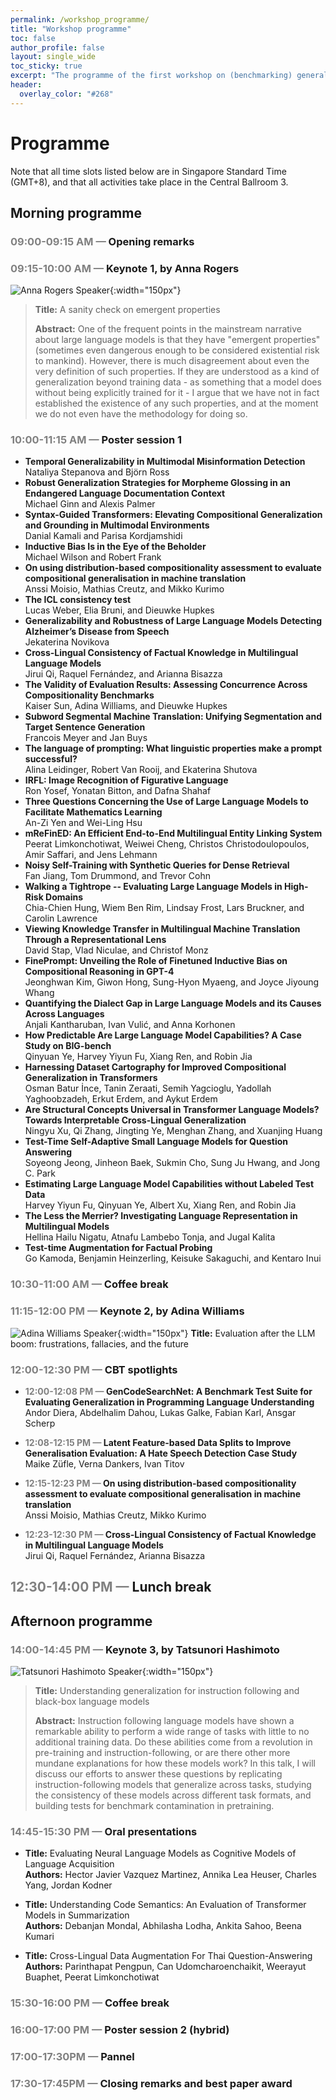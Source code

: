 ```yaml
---
permalink: /workshop_programme/
title: "Workshop programme"
toc: false
author_profile: false
layout: single_wide
toc_sticky: true
excerpt: "The programme of the first workshop on (benchmarking) generalisation in NLP"
header:
  overlay_color: "#268"
---
```


# Programme

Note that all time slots listed below are in Singapore Standard Time (GMT+8), and that all activities take place in the Central Ballroom 3.

## Morning programme

### <span style="color:grey">09:00-09:15 AM —</span> Opening remarks
### <span style="color:grey">09:15-10:00 AM —</span> Keynote 1, by Anna Rogers
![Anna Rogers Speaker](/img/speakers/anna.jpg){:width="150px"}

> <b>Title:</b> A sanity check on emergent properties
> 
> <b>Abstract:</b> One of the frequent points in the mainstream narrative about large language models is that they have "emergent properties" (sometimes even dangerous enough to be considered existential risk to mankind). However, there is much disagreement about even the very definition of such properties. If they are understood as a kind of generalization beyond training data - as something that a model does without being explicitly trained for it - I argue that we have not in fact established the existence of any such properties, and at the moment we do not even have the methodology for doing so.


### <span style="color:grey">10:00-11:15 AM —</span> Poster session 1

<!-- <details> -->
<!-- <summary>Click to toggle an overview of the posters that will be presented in this session.</summary> -->
<ul>
  <li>
      <b>Temporal Generalizability in Multimodal Misinformation Detection</b> <br>
      Nataliya Stepanova and Björn Ross
  </li>
  <li>
      <b>Robust Generalization Strategies for Morpheme Glossing in an Endangered Language Documentation Context</b> <br>
      Michael Ginn and Alexis Palmer
  </li>
  <li>
      <b>Syntax-Guided Transformers: Elevating Compositional Generalization and Grounding in Multimodal Environments</b> <br>
      Danial Kamali and Parisa Kordjamshidi
  </li>
  <li>
      <b>Inductive Bias Is in the Eye of the Beholder</b> <br>
      Michael Wilson and Robert Frank
  </li>
  <li>
      <b>On using distribution-based compositionality assessment to evaluate compositional generalisation in machine translation</b> <br>
      Anssi Moisio, Mathias Creutz, and Mikko Kurimo
  </li>
  <li>
      <b>The ICL consistency test</b> <br>
      Lucas Weber, Elia Bruni, and Dieuwke Hupkes
  </li>
  <li>
      <b>Generalizability and Robustness of Large Language Models Detecting Alzheimer’s Disease from Speech</b> <br>
      Jekaterina Novikova
  </li>
  <li>
      <b>Cross-Lingual Consistency of Factual Knowledge in Multilingual Language Models</b> <br>
      Jirui Qi, Raquel Fernández, and Arianna Bisazza
  </li>
  <li>
      <b>The Validity of Evaluation Results: Assessing Concurrence Across Compositionality Benchmarks</b> <br>
      Kaiser Sun, Adina Williams, and Dieuwke Hupkes
  </li>
  <li>
      <b>Subword Segmental Machine Translation: Unifying Segmentation and Target Sentence Generation</b> <br>
      Francois Meyer and Jan Buys
  </li>
  <li>
      <b>The language of prompting: What linguistic properties make a prompt successful?</b> <br>
      Alina Leidinger, Robert Van Rooij, and Ekaterina Shutova
  </li>
  <li>
      <b>IRFL: Image Recognition of Figurative Language</b> <br>
     Ron Yosef, Yonatan Bitton, and Dafna Shahaf
  </li>
  <li>
      <b>Three Questions Concerning the Use of Large Language Models to Facilitate Mathematics Learning</b> <br>
      An-Zi Yen and Wei-Ling Hsu
  </li>
  <li>
      <b>mReFinED: An Efficient End-to-End Multilingual Entity Linking System</b> <br>
      Peerat Limkonchotiwat, Weiwei Cheng, Christos Christodoulopoulos, Amir Saffari, and Jens Lehmann
  </li>
  <li>
      <b>Noisy Self-Training with Synthetic Queries for Dense Retrieval</b> <br>
      Fan Jiang, Tom Drummond, and Trevor Cohn
  </li>
  <li>
      <b>Walking a Tightrope -- Evaluating Large Language Models in High-Risk Domains</b> <br>
      Chia-Chien Hung, Wiem Ben Rim, Lindsay Frost, Lars Bruckner, and Carolin Lawrence
  </li>
  <li>
      <b>Viewing Knowledge Transfer in Multilingual Machine Translation Through a Representational Lens</b> <br>
      David Stap, Vlad Niculae, and Christof Monz
  </li>
  <li>
      <b>FinePrompt: Unveiling the Role of Finetuned Inductive Bias on Compositional Reasoning in GPT-4</b> <br>
     Jeonghwan Kim, Giwon Hong, Sung-Hyon Myaeng, and Joyce Jiyoung Whang
  </li>
  <li>
      <b>Quantifying the Dialect Gap in Large Language Models and its Causes Across Languages</b> <br>
      Anjali Kantharuban, Ivan Vulić, and Anna Korhonen
  </li>
  <li>
      <b>How Predictable Are Large Language Model Capabilities? A Case Study on BIG-bench</b> <br>
      Qinyuan Ye, Harvey Yiyun Fu, Xiang Ren, and Robin Jia
  </li>
  <li>
      <b>Harnessing Dataset Cartography for Improved Compositional Generalization in Transformers</b> <br>
      Osman Batur İnce, Tanin Zeraati, Semih Yagcioglu, Yadollah Yaghoobzadeh, Erkut Erdem, and Aykut Erdem
  </li>
  <li>
      <b>Are Structural Concepts Universal in Transformer Language Models? Towards Interpretable Cross-Lingual Generalization</b> <br>
      Ningyu Xu, Qi Zhang, Jingting Ye, Menghan Zhang, and Xuanjing Huang
  </li>
  <li>
      <b>Test-Time Self-Adaptive Small Language Models for Question Answering</b> <br>
     Soyeong Jeong, Jinheon Baek, Sukmin Cho, Sung Ju Hwang, and Jong C. Park
  </li>
  <li>
      <b>Estimating Large Language Model Capabilities without Labeled Test Data</b> <br>
     Harvey Yiyun Fu, Qinyuan Ye, Albert Xu, Xiang Ren, and Robin Jia
  </li>
  <li>
      <b>The Less the Merrier? Investigating Language Representation in Multilingual Models</b> <br>
     Hellina Hailu Nigatu, Atnafu Lambebo Tonja, and Jugal Kalita
  </li>
  <li>
      <b>Test-time Augmentation for Factual Probing</b> <br>
     Go Kamoda, Benjamin Heinzerling, Keisuke Sakaguchi, and Kentaro Inui
  </li>
  
  
</ul>
<!-- </details> -->


### <span style="color:grey">10:30-11:00 AM —</span> Coffee break
### <span style="color:grey">11:15-12:00 PM —</span> Keynote 2, by Adina Williams
![Adina Williams Speaker](/img/speakers/adina.jpg){:width="150px"}
<b>Title:</b> Evaluation after the LLM boom: frustrations, fallacies, and the future

### <span style="color:grey">12:00-12:30 PM —</span> CBT spotlights
- <b><span style="color:grey">12:00-12:08 PM — </span> GenCodeSearchNet: A Benchmark Test Suite for Evaluating Generalization in Programming Language Understanding </b> <br>
Andor Diera, Abdelhalim Dahou, Lukas Galke, Fabian Karl, Ansgar Scherp

- <b><span style="color:grey">12:08-12:15 PM — </span> Latent Feature-based Data Splits to Improve Generalisation Evaluation: A Hate Speech Detection Case Study</b> <br>
Maike Züfle, Verna Dankers, Ivan Titov

- <b><span style="color:grey">12:15-12:23 PM — </span> On using distribution-based compositionality assessment to evaluate compositional generalisation in machine translation</b> <br>
Anssi Moisio, Mathias Creutz, Mikko Kurimo

- <b><span style="color:grey">12:23-12:30 PM — </span> Cross-Lingual Consistency of Factual Knowledge in Multilingual Language Models</b> <br>
Jirui Qi, Raquel Fernández, Arianna Bisazza

## <span style="color:grey"> 12:30-14:00 PM —</span> Lunch break

## Afternoon programme
### <span style="color:grey">14:00-14:45 PM —</span> Keynote 3, by Tatsunori Hashimoto
![Tatsunori Hashimoto Speaker](/img/speakers/thashim.jpg){:width="150px"}
> <b>Title:</b> Understanding generalization for instruction following and black-box language models
> 
> <b>Abstract:</b> Instruction following language models have shown a remarkable ability to perform a wide range of tasks with little to no additional training data. Do these abilities come from a revolution in pre-training and instruction-following, or are there other more mundane explanations for how these models work? In this talk, I will discuss our efforts to answer these questions by replicating instruction-following models that generalize across tasks, studying the consistency of these models across different task formats, and building tests for benchmark contamination in pretraining.

### <span style="color:grey">14:45-15:30 PM —</span> Oral presentations

- <b>Title:</b> Evaluating Neural Language Models as Cognitive Models of Language Acquisition<br>
<b>Authors:</b> Hector Javier Vazquez Martinez, Annika Lea Heuser, Charles Yang, Jordan Kodner

- <b>Title:</b> Understanding Code Semantics: An Evaluation of Transformer Models in Summarization<br>
<b>Authors:</b> Debanjan Mondal, Abhilasha Lodha, Ankita Sahoo, Beena Kumari

- <b>Title:</b> Cross-Lingual Data Augmentation For Thai Question-Answering<br>
<b>Authors:</b> Parinthapat Pengpun, Can Udomcharoenchaikit, Weerayut Buaphet, Peerat Limkonchotiwat


### <span style="color:grey">15:30-16:00 PM —</span> Coffee break
### <span style="color:grey">16:00-17:00 PM —</span> Poster session 2 (hybrid)
<!---
<details>
<summary>Click to toggle an overview of the posters that will be presented in this session.</summary>
<ul>
  <li>This is a test. The titles and authors will be inserted when the selection is complete.</li>
</ul>
</details>
--->

### <span style="color:grey">17:00-17:30PM —</span> Pannel
### <span style="color:grey">17:30-17:45PM —</span> Closing remarks and best paper award

